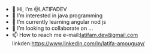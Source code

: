 - 👋 Hi, I’m @LATIFADEV
- 👀 I’m interested in java programming 
- 🌱 I’m currently learning angular nod js
- 💞️ I’m looking to collaborate on ...
- 📫 How to reach me  e-mail:latifam.dev@gmail.com
                      linkden:https://www.linkedin.com/in/latifa-amouguay/

<!---
LATIFADEV/LATIFADEV is a ✨ special ✨ repository because its `README.md` (this file) appears on your GitHub profile.
You can click the Preview link to take a look at your changes.
--->
